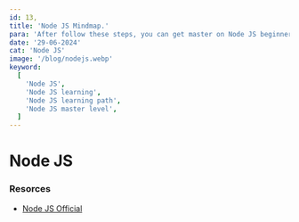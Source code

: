 ```yaml
---
id: 13,
title: 'Node JS Mindmap.'
para: 'After follow these steps, you can get master on Node JS beginner to master level.'
date: '29-06-2024'
cat: 'Node JS'
image: '/blog/nodejs.webp'
keyword:
  [
    'Node JS',
    'Node JS learning',
    'Node JS learning path',
    'Node JS master level',
  ]
---
```


# Node JS


### Resorces

- [Node JS Official](/)
